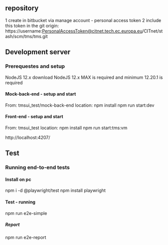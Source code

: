 ## repository

1 create in bitbucket via manage account - personal access token
2 include this token in the git origin: https://username:PersonalAccessToken@citnet.tech.ec.europa.eu/CITnet/stash/scm/tms/tms.git


## Development server

### Prerequestes and setup

NodeJS 12.x download NodeJS 12.x MAX is required and minimum 12.20.1 is required

#### Mock-back-end - setup and start

From: tmsui_test/mock-back-end location:
npm install
npm run start:dev

#### Front-end - setup and start

From: tmsui_test location:
npm install
npm run start:tms:vm

http://localhost:4207/

## Test

### Running end-to-end tests

#### Install on pc

npm i -d @playwright/test
npm install playwright

#### Test - running

npm run e2e-simple

##### Report

npm run e2e-report

















